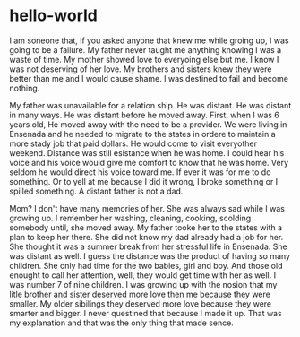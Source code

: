# hello-world
I am soneone that, if you asked anyone that knew me while groing up, I was going to be a failure.  My father never taught me anything knowing I was a waste of time.  My mother showed love to everyoing else but me.  I know I was not deserving of her love.  My brothers and sisters knew they were better than me and I would cause shame.  I was destined to fail and become nothing.

My father was unavailable for a relation ship.  He was distant.  He was distant in many ways. He was distant before he moved away.  First, when I was 6 years old,  He moved away with the need to be a provider.  We were living in Ensenada and he needed to migrate to the states in ordere to maintain a more stady job that paid dollars.  He would come to visit everyother weekend.  Distance was still esistance when he was home.  I could hear his voice and his voice would give me comfort to know that he was home.  Very seldom he would direct his voice toward me.  If ever it was for me to do something. Or to yell at me because I did it wrong, I broke something or I spilled something.  A distant father is not a dad.

Mom? I don't have many memories of her.  She was always sad while I was growing up.  I remember her washing, cleaning, cooking, scolding somebody until, she moved away.  My father tooke her to the states with a plan to keep her there.  She did not know my dad already had a job for her.  She thought it was a summer break from her stressful life in Ensenada.  She was distant as well.  I guess the distance was the product of having so many children.  She only had time for the two babies, girl and boy.  And those old enought to call her attention, well, they would get time with her as well.  I was number 7 of nine children.  I was growing up with the nosion that my litle brother and sister deserved more love then me because they were smaller.  My older sibilings they deserved more love because they were smarter and bigger.  I never questined that because I made it up.  That was my explanation and that was the only thing that made sence.
